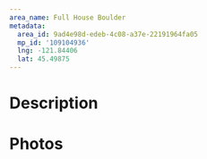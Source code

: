 ```yaml
---
area_name: Full House Boulder
metadata:
  area_id: 9ad4e98d-edeb-4c08-a37e-22191964fa05
  mp_id: '109104936'
  lng: -121.84406
  lat: 45.49875
---
```

# Description

# Photos

